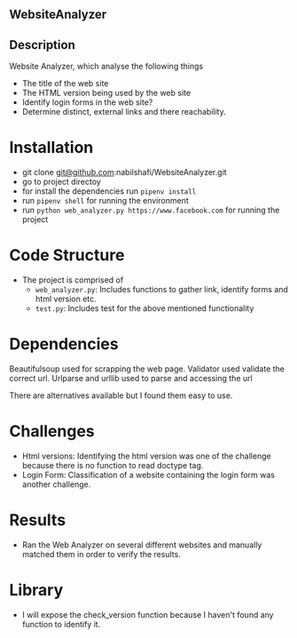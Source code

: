 ## WebsiteAnalyzer

## Description
Website Analyzer, which analyse the following things

* The title of the web site
* The HTML version being used by the web site
* Identify login forms in the web site?
* Determine distinct, external links and there reachability.


# Installation

* git clone git@github.com:nabilshafi/WebsiteAnalyzer.git
* go to project directoy
* for install the dependencies run `pipenv install` 
* run `pipenv shell` for running the environment
* run `python web_analyzer.py https://www.facebook.com` for running the project

# Code Structure

* The project is comprised of 
  * `web_analyzer.py`: Includes functions to gather link, identify forms and html version etc.
  * `test.py`: Includes test for the above mentioned functionality


# Dependencies

Beautifulsoup used for scrapping the web page.
Validator used validate the correct url.
Urlparse and urllib used to parse and accessing the url

There are alternatives available but I found them easy to use.

# Challenges

* Html versions: Identifying the html version was one of the challenge because there is no function to read doctype tag.
* Login Form: Classification of a website containing the login form was another challenge.

# Results
* Ran the Web Analyzer on several different websites and manually matched them in order to verify the results. 

# Library
*  I will expose the check_version function because I haven't found any function to identify it.
